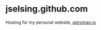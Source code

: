 jselsing.github.com
===================

Hosting for my personal website, [astroman.io](www.astroman.io "Jonatans personal homepage") 
